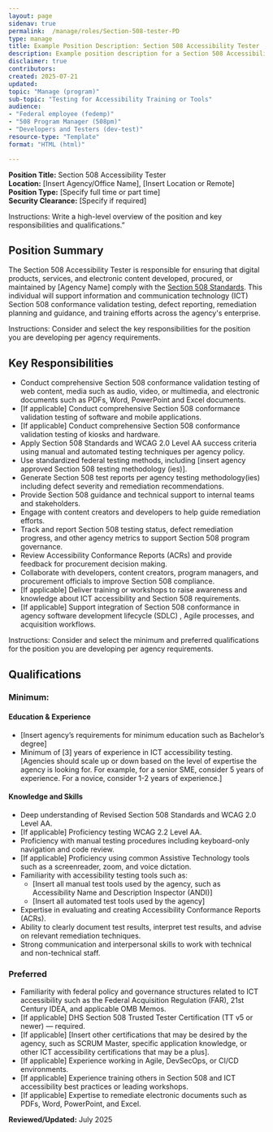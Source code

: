 ```yaml
---
layout: page
sidenav: true
permalink:  /manage/roles/Section-508-tester-PD
type: manage
title: Example Position Description: Section 508 Accessibility Tester
description: Example position description for a Section 508 Accessibility Tester.
disclaimer: true
contributors: 
created: 2025-07-21
updated: 
topic: "Manage (program)"
sub-topic: "Testing for Accessibility Training or Tools"
audience:
- "Federal employee (fedemp)"
- "508 Program Manager (508pm)"
- "Developers and Testers (dev-test)"
resource-type: "Template"
format: "HTML (html)"

---
```


**Position Title:** Section 508 Accessibility Tester  
**Location:** \[Insert Agency/Office Name\], \[Insert Location or Remote\]  
**Position Type:** \[Specify full time or part time\]  
**Security Clearance:** \[Specify if required\]

<div class="border-base radius-lg border-1px padding-1 bg-primary-lighter" style="margin-top: 1.0em;"><p>Instructions: Write a high-level overview of the position and key responsibilities and qualifications.”</p></div>

## Position Summary

The Section 508 Accessibility Tester is responsible for ensuring that digital products, services, and electronic content developed, procured, or maintained by \[Agency Name\] comply with the <a href="https://www.access-board.gov/ict/" target="_blank" class="usa-link--external">Section 508 Standards</a>. This individual will support information and communication technology (ICT) Section 508 conformance validation testing, defect reporting, remediation planning and guidance, and training efforts across the agency's enterprise.

<div class="border-base radius-lg border-1px padding-1 bg-primary-lighter" style="margin-top: 1.0em;"><p>Instructions: Consider and select the key responsibilities for the position you are developing per agency requirements.</p></div>

## Key Responsibilities

* Conduct comprehensive Section 508 conformance validation testing of web content, media such as audio, video, or multimedia, and electronic documents such as PDFs, Word, PowerPoint and Excel documents.  
* \[If applicable\] Conduct comprehensive Section 508 conformance validation testing of software and mobile applications.   
* \[If applicable\] Conduct comprehensive Section 508 conformance validation testing of kiosks and hardware.  
* Apply Section 508 Standards and WCAG 2.0 Level AA success criteria using manual and automated testing techniques per agency policy.  
* Use standardized federal testing methods, including \[insert agency approved Section 508 testing methodology (ies)\].  
* Generate Section 508 test reports per agency testing methodology(ies) including defect severity and remediation recommendations.  
* Provide Section 508 guidance and technical support to internal teams and stakeholders.  
* Engage with content creators and developers to help guide remediation efforts.  
* Track and report Section 508 testing status, defect remediation progress, and other agency metrics to support Section 508 program governance.  
* Review Accessibility Conformance Reports (ACRs) and provide feedback for procurement decision making.  
* Collaborate with developers, content creators, program managers, and procurement officials to improve Section 508 compliance.  
* \[If applicable\] Deliver training or workshops to raise awareness and knowledge about ICT accessibility and Section 508 requirements.  
* \[If applicable\] Support integration of Section 508 conformance in agency software development lifecycle (SDLC) , Agile processes, and acquisition workflows.

<div class="border-base radius-lg border-1px padding-1 bg-primary-lighter" style="margin-top: 1.0em;"><p>Instructions: Consider and select the minimum and preferred qualifications for the position you are developing per agency requirements.</p></div>

## Qualifications

### Minimum:

#### Education & Experience

* \[Insert agency’s requirements for minimum education such as Bachelor’s degree\]  
* Minimum of \[3\] years of experience in ICT accessibility testing. \[Agencies should scale up or down based on the level of expertise the agency is looking for. For example, for a senior SME, consider 5 years of experience. For a novice, consider 1-2 years of experience.\]

#### Knowledge and Skills

* Deep understanding of Revised Section 508 Standards and WCAG 2.0 Level AA.  
* \[If applicable\] Proficiency testing WCAG 2.2 Level AA.   
* Proficiency with manual testing procedures including keyboard-only navigation and code review.  
* \[If applicable\] Proficiency using common Assistive Technology tools such as a screenreader, zoom, and voice dictation.   
* Familiarity with accessibility testing tools such as:  
  * \[Insert all manual test tools used by the agency, such as Accessibility Name and Description Inspector (ANDI)\]  
  * \[Insert all automated test tools used by the agency\]  
* Expertise in evaluating and creating Accessibility Conformance Reports (ACRs).  
* Ability to clearly document test results, interpret test results, and advise on relevant remediation techniques.  
* Strong communication and interpersonal skills to work with technical and non-technical staff.

### Preferred 

* Familiarity with federal policy and governance structures related to ICT accessibility such as the Federal Acquisition Regulation (FAR), 21st Century IDEA, and applicable OMB Memos.  
* \[If applicable\] DHS Section 508 Trusted Tester Certification (TT v5 or newer) — required.  
* \[If applicable\] \[Insert other certifications that may be desired by the agency, such as SCRUM Master, specific application knowledge, or other ICT accessibility certifications that may be a plus\].  
* \[If applicable\] Experience working in Agile, DevSecOps, or CI/CD environments.  
* \[If applicable\] Experience training others in Section 508 and ICT accessibility best practices or leading workshops.  
* \[If applicable\] Expertise to remediate electronic documents such as PDFs, Word, PowerPoint, and Excel.

**Reviewed/Updated:** July 2025